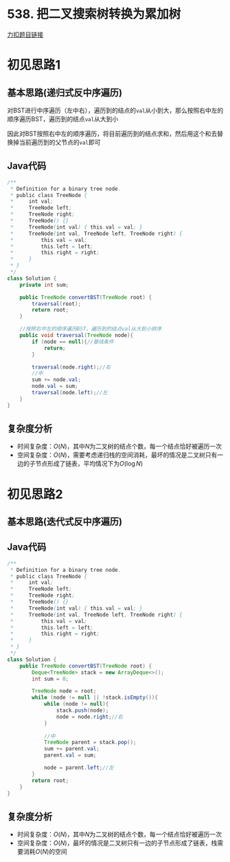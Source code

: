 # 538. 把二叉搜索树转换为累加树

[力扣题目链接](https://leetcode-cn.com/problems/convert-bst-to-greater-tree/)

# 初见思路1

## 基本思路(递归式反中序遍历)

对BST进行中序遍历（左中右），遍历到的结点的`val`从小到大，那么按照右中左的顺序遍历BST，遍历到的结点`val`从大到小

因此对BST按照右中左的顺序遍历，将目前遍历到的结点求和，然后用这个和去替换掉当前遍历到的父节点的`val`即可

## Java代码
```java
/**
 * Definition for a binary tree node.
 * public class TreeNode {
 *     int val;
 *     TreeNode left;
 *     TreeNode right;
 *     TreeNode() {}
 *     TreeNode(int val) { this.val = val; }
 *     TreeNode(int val, TreeNode left, TreeNode right) {
 *         this.val = val;
 *         this.left = left;
 *         this.right = right;
 *     }
 * }
 */
class Solution {
    private int sum;

    public TreeNode convertBST(TreeNode root) {
        traversal(root);
        return root;
    }

    //按照右中左的顺序遍历BST，遍历到的结点val从大到小排序
    public void traversal(TreeNode node){
        if (node == null){//基线条件
            return;
        }

        traversal(node.right);//右
        //中
        sum += node.val;
        node.val = sum;
        traversal(node.left);//左
    }
}
```

## 复杂度分析
- 时间复杂度：$O(N)$，其中$N$为二叉树的结点个数，每一个结点恰好被遍历一次
- 空间复杂度：$O(N)$，需要考虑递归栈的空间消耗，最坏的情况是二叉树只有一边的子节点形成了链表，平均情况下为$O(\log N)$

# 初见思路2

## 基本思路(迭代式反中序遍历)

## Java代码
```java
/**
 * Definition for a binary tree node.
 * public class TreeNode {
 *     int val;
 *     TreeNode left;
 *     TreeNode right;
 *     TreeNode() {}
 *     TreeNode(int val) { this.val = val; }
 *     TreeNode(int val, TreeNode left, TreeNode right) {
 *         this.val = val;
 *         this.left = left;
 *         this.right = right;
 *     }
 * }
 */
class Solution {
    public TreeNode convertBST(TreeNode root) {
        Deque<TreeNode> stack = new ArrayDeque<>();
        int sum = 0;

        TreeNode node = root;
        while (node != null || !stack.isEmpty()){
            while (node != null){
                stack.push(node);
                node = node.right;//右
            }
            
            //中
            TreeNode parent = stack.pop();
            sum += parent.val;
            parent.val = sum;

            node = parent.left;//左            
        }
        return root;
    }
}
```

## 复杂度分析
- 时间复杂度：$O(N)$，其中$N$为二叉树的结点个数，每一个结点恰好被遍历一次
- 空间复杂度：$O(N)$，最坏的情况是二叉树只有一边的子节点形成了链表，栈需要消耗$O(N)$的空间